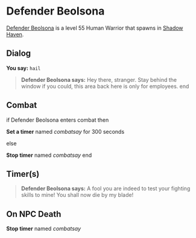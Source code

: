# Defender Beolsona



[Defender Beolsona](/npc/150294) is a level 55 Human Warrior that spawns in [Shadow Haven](/zone/150).



## Dialog

**You say:** `hail`



>**Defender Beolsona says:** Hey there, stranger.  Stay behind the window if you could, this area back here is only for employees.
end



## Combat

if Defender Beolsona enters combat  then


**Set a timer** named *combatsay* for 300 seconds

else


**Stop timer** named *combatsay*
end



## Timer(s)

>**Defender Beolsona says:** A fool you are indeed to test your fighting skills to mine!  You shall now die by my blade!


## On NPC Death

**Stop timer** named *combatsay*
